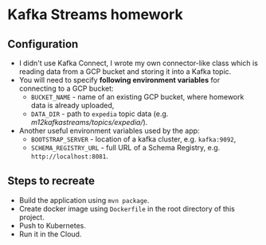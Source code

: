 # Kafka Streams homework

## Configuration
* I didn't use Kafka Connect, I wrote my own connector-like class which is reading data from a GCP bucket and storing it into a Kafka topic.
* You will need to specify __following environment variables__ for connecting to a GCP bucket:
  * `BUCKET_NAME` - name of an existing GCP bucket, where homework data is already uploaded,
  * `DATA_DIR` - path to `expedia` topic data (e.g. _m12kafkastreams/topics/expedia/_).
* Another useful environment variables used by the app:
  * `BOOTSTRAP_SERVER` - location of a kafka cluster, e.g. `kafka:9092`,
  * `SCHEMA_REGISTRY_URL` - full URL of a Schema Registry, e.g. `http://localhost:8081`.

## Steps to recreate
* Build the application using `mvn package`.
* Create docker image using `Dockerfile` in the root directory of this project.
* Push to Kubernetes.
* Run it in the Cloud.

